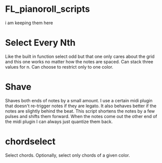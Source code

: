 # FL_pianoroll_scripts
i am keeping them here



# Select Every Nth

Like the built in function select odd but that one only cares about the grid and this one works no matter how the notes are spaced.  Can stack three values for n.  Can choose to restrict only to one color.

# Shave

Shaves both ends of notes by a small amount. I use a certain midi plugin that doesn't re-trigger notes if they are legato. It also behaves better if the notes are slightly behind the beat. This script shortens the notes by a few pulses and shifts them forward. When the notes come out the other end of the midi plugin I can always just quantize them back.

# chordselect

Select chords.  Optionally, select only chords of a given color.
